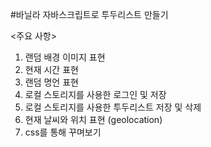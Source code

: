 #바닐라 자바스크립트로 투두리스트 만들기

<주요 사항>

 1. 랜덤 배경 이미지 표현
 2. 현재 시간 표현
 3. 랜덤 명언 표현
 4. 로컬 스토리지를 사용한 로그인 및 저장
 5. 로컬 스토리지를 사용한 투두리스트 저장 및 삭제
 6. 현재 날씨와 위치 표현 (geolocation)
 7. css를 통해 꾸며보기
